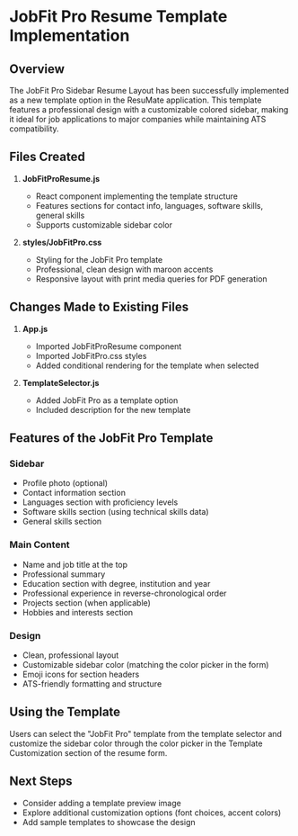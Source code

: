 # JobFit Pro Resume Template Implementation

## Overview
The JobFit Pro Sidebar Resume Layout has been successfully implemented as a new template option in the ResuMate application. This template features a professional design with a customizable colored sidebar, making it ideal for job applications to major companies while maintaining ATS compatibility.

## Files Created

1. **JobFitProResume.js**
   - React component implementing the template structure
   - Features sections for contact info, languages, software skills, general skills
   - Supports customizable sidebar color

2. **styles/JobFitPro.css**
   - Styling for the JobFit Pro template
   - Professional, clean design with maroon accents
   - Responsive layout with print media queries for PDF generation

## Changes Made to Existing Files

1. **App.js**
   - Imported JobFitProResume component
   - Imported JobFitPro.css styles
   - Added conditional rendering for the template when selected

2. **TemplateSelector.js**
   - Added JobFit Pro as a template option
   - Included description for the new template

## Features of the JobFit Pro Template

### Sidebar
- Profile photo (optional)
- Contact information section
- Languages section with proficiency levels
- Software skills section (using technical skills data)
- General skills section

### Main Content
- Name and job title at the top
- Professional summary
- Education section with degree, institution and year
- Professional experience in reverse-chronological order
- Projects section (when applicable)
- Hobbies and interests section

### Design
- Clean, professional layout
- Customizable sidebar color (matching the color picker in the form)
- Emoji icons for section headers
- ATS-friendly formatting and structure

## Using the Template
Users can select the "JobFit Pro" template from the template selector and customize the sidebar color through the color picker in the Template Customization section of the resume form.

## Next Steps
- Consider adding a template preview image
- Explore additional customization options (font choices, accent colors)
- Add sample templates to showcase the design
